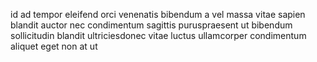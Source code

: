 id ad tempor eleifend orci venenatis bibendum a vel massa vitae sapien blandit
auctor nec condimentum sagittis puruspraesent ut bibendum sollicitudin blandit
ultriciesdonec vitae luctus ullamcorper condimentum aliquet eget non at ut